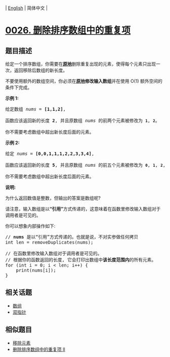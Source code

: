 
| [English](README_EN.md) | 简体中文 |
# [0026. 删除排序数组中的重复项](https://leetcode-cn.com/problems/remove-duplicates-from-sorted-array/)
## 题目描述
<p>给定一个排序数组，你需要在<strong><a href="http://baike.baidu.com/item/%E5%8E%9F%E5%9C%B0%E7%AE%97%E6%B3%95" target="_blank">原地</a></strong>删除重复出现的元素，使得每个元素只出现一次，返回移除后数组的新长度。</p>

<p>不要使用额外的数组空间，你必须在<strong><a href="https://baike.baidu.com/item/%E5%8E%9F%E5%9C%B0%E7%AE%97%E6%B3%95" target="_blank">原地</a>修改输入数组</strong>并在使用 O(1) 额外空间的条件下完成。</p>

<p><strong>示例&nbsp;1:</strong></p>

<pre>给定数组 <em>nums</em> = <strong>[1,1,2]</strong>, 

函数应该返回新的长度 <strong>2</strong>, 并且原数组 <em>nums </em>的前两个元素被修改为 <strong><code>1</code></strong>, <strong><code>2</code></strong>。 

你不需要考虑数组中超出新长度后面的元素。</pre>

<p><strong>示例&nbsp;2:</strong></p>

<pre>给定<em> nums </em>= <strong>[0,0,1,1,1,2,2,3,3,4]</strong>,

函数应该返回新的长度 <strong>5</strong>, 并且原数组 <em>nums </em>的前五个元素被修改为 <strong><code>0</code></strong>, <strong><code>1</code></strong>, <strong><code>2</code></strong>, <strong><code>3</code></strong>, <strong><code>4</code></strong>。

你不需要考虑数组中超出新长度后面的元素。
</pre>

<p><strong>说明:</strong></p>

<p>为什么返回数值是整数，但输出的答案是数组呢?</p>

<p>请注意，输入数组是以<strong>&ldquo;引用&rdquo;</strong>方式传递的，这意味着在函数里修改输入数组对于调用者是可见的。</p>

<p>你可以想象内部操作如下:</p>

<pre>// <strong>nums</strong> 是以&ldquo;引用&rdquo;方式传递的。也就是说，不对实参做任何拷贝
int len = removeDuplicates(nums);

// 在函数里修改输入数组对于调用者是可见的。
// 根据你的函数返回的长度, 它会打印出数组中<strong>该长度范围内</strong>的所有元素。
for (int i = 0; i &lt; len; i++) {
&nbsp; &nbsp; print(nums[i]);
}
</pre>

## 相关话题
- [数组](https://leetcode-cn.com/tag/array)
- [双指针](https://leetcode-cn.com/tag/two-pointers)
## 相似题目
- [移除元素](../remove-element/README.md)
- [删除排序数组中的重复项 II](../remove-duplicates-from-sorted-array-ii/README.md)
